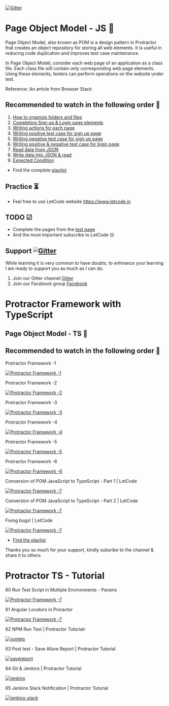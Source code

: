 [![Gitter](https://badges.gitter.im/letcode-selenium/community.svg)](https://gitter.im/letcode-selenium/community?utm_source=badge&utm_medium=badge&utm_campaign=pr-badge)
# Page Object Model - JS 🙅

Page Object Model, also known as POM is a design pattern in Protractor that creates an object repository for storing all web elements. It is useful in reducing code duplication and improves test case maintenance.

In Page Object Model, consider each web page of an application as a class file. Each class file will contain only corresponding web page elements. Using these elements, testers can perform operations on the website under test.

Reference: An article from Browser Stack

## Recommended to watch in the following order 🌝

1. [How to organize folders and files](https://youtu.be/GgzvEgPBOe8)
2. [Completing Sign up & Login page elements](https://youtu.be/9iHdaxFl2WQ)
3. [Writing actions for each page](https://youtu.be/9iHdaxFl2WQ)
4. [Writing positive test case for sign up page](https://youtu.be/irDOcG1gpxA)
5. [Writing negative test case for sign up page](https://youtu.be/IWhk2EzTi-0)
6. [Writing positive & negative test case for login page](https://youtu.be/m6htd6fDq3M)
7. [Read data from JSON](https://youtu.be/t2EV-Zi6wsA)
8. [Write data into JSON & read](https://youtu.be/pjKmTTI0Ju0)
9. [Expected Condition](https://youtu.be/4niV_D6D9OY)

- Find the complete [playlist](https://www.youtube.com/playlist?list=PL699Xf-_ilW6xWr1zQeD6Q29ffQE1jgrb)

## Practice ⏳

- Feel free to use LetCode website https://www.letcode.in

## TODO ☑

- Complete the pages from the [test page](https://www.letcode.com/test)
- And the most important subscribe to LetCode 😉

## Support [![Gitter](https://badges.gitter.im/letcode-selenium/community.svg)](https://gitter.im/letcode-selenium/community?utm_source=badge&utm_medium=badge&utm_campaign=pr-badge)

While learning it is very common to have doubts, to enhnance your learning I am ready to support you as much as I can do.

1. Join our Gitter channel [Gitter](https://gitter.im/letcode-selenium/)
2. Join our Facebook group [Facebook](https://www.facebook.com/groups/letcode)

# Protractor Framework with TypeScript

## Page Object Model - TS 🙅

## Recommended to watch in the following order 🌝

Protractor Framework -1

[![Protractor Framework -1](https://raw.githubusercontent.com/ortoniKC/Protractor-YT/images/protractor/fw1.jpg)](https://youtu.be/q6KakQQNaU0)

Protractor Framework -2

[![Protractor Framework -2](https://raw.githubusercontent.com/ortoniKC/Protractor-YT/images/protractor/fw2.png)](https://youtu.be/Tt2ET2FJemM)

Protractor Framework -3

[![Protractor Framework -3](https://raw.githubusercontent.com/ortoniKC/Protractor-YT/images/protractor/fw3.png)](https://youtu.be/9kvM3K3FpE8)

Protractor Framework -4

[![Protractor Framework -4](https://raw.githubusercontent.com/ortoniKC/Protractor-YT/images/protractor/fw4.png)](https://youtu.be/Jm13i7AZZOI)

Protractor Framework -5

[![Protractor Framework -5](https://raw.githubusercontent.com/ortoniKC/Protractor-YT/images/protractor/fw5.png)](https://youtu.be/2qfRX48phnE)

Protractor Framework -6

[![Protractor Framework -6](https://raw.githubusercontent.com/ortoniKC/Protractor-YT/images/protractor/fw6.png)](https://youtu.be/es_4daCJ_MM)

Conversion of POM JavaScript to TypeScript - Part 1 | LetCode

[![Protractor Framework -7](https://raw.githubusercontent.com/ortoniKC/Protractor-YT/images/protractor/fw7.png)](https://youtu.be/RpqqvpFBQeo)

Conversion of POM JavaScript to TypeScript - Part 2 | LetCode

[![Protractor Framework -7](https://raw.githubusercontent.com/ortoniKC/Protractor-YT/images/protractor/fw8.png)](https://youtu.be/9abQ4WOxaHo)

Fixing bugs! | LetCode

[![Protractor Framework -7](https://raw.githubusercontent.com/ortoniKC/Protractor-YT/images/protractor/fw9.png)](https://youtu.be/9abQ4WOxaHo)

- [Find the playlist](https://t.ly/mWZ4)

Thanks you so much for your support, kindly subsribe to the channel & share it to others

# Protractor TS - Tutorial

60 Run Test Script in Multiple Environments - Params

[![Protractor Framework -7](https://raw.githubusercontent.com/ortoniKC/Protractor-YT/images/protractor/60.png)](https://youtu.be/6sgA4s_jdUc)

61 Angular Locators in Proractor

[![Protractor Framework -7](https://raw.githubusercontent.com/ortoniKC/Protractor-YT/images/protractor/61.png)](https://youtu.be/15fzmL53EE8c)

62 NPM Run Test | Protractor Tutorialr

[![runtets](https://raw.githubusercontent.com/ortoniKC/Protractor-YT/images/protractor/62.png)](https://youtu.be/MuXFJQKTgCU)

63 Post test - Save Allure Report | Protractor Tutorial

[![savereport](https://raw.githubusercontent.com/ortoniKC/Protractor-YT/images/protractor/63.png)](https://youtu.be/ZmaSsmi8Y_k)

64 Git & Jenkins | Protractor Tutorial

[![jenkins](https://raw.githubusercontent.com/ortoniKC/Protractor-YT/images/protractor/64.png)](https://youtu.be/Bh5t8UwbeiA)

65 Jenkins Slack Notification | Protractor Tutorial

[![jenkins-slack](https://raw.githubusercontent.com/ortoniKC/Protractor-YT/images/protractor/65.png)](https://youtu.be/QvMCIw5HEzA)

